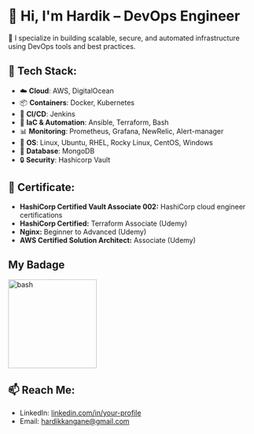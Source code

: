 # 👋 Hi, I'm Hardik – DevOps Engineer

🔧 I specialize in building scalable, secure, and automated infrastructure using DevOps tools and best practices.

## 🧰 Tech Stack:
- ☁️ **Cloud**: AWS, DigitalOcean
- 📦 **Containers**: Docker, Kubernetes
- 🔁 **CI/CD**: Jenkins
- 📜 **IaC & Automation**: Ansible, Terraform, Bash
- 📊 **Monitoring**: Prometheus, Grafana, NewRelic,  Alert-manager
- 🐧 **OS**: Linux, Ubuntu, RHEL, Rocky Linux, CentOS, Windows
- 💾 **Database**: MongoDB
- 🔒 **Security**: Hashicorp Vault


## 📜 Certificate:
- **HashiCorp Certified Vault Associate 002:** HashiCorp cloud engineer certifications
- **HashiCorp Certified:** Terraform Associate (Udemy) 
- **Nginx:** Beginner to Advanced (Udemy) 
- **AWS Certified Solution Architect:** Associate (Udemy) 

## My Badage
<a href="https://www.credly.com/badges/326f6ae0-4fbc-4142-be10-eeddaacec604/public_url" target="_blank"><img src="https://images.credly.com/size/680x680/images/fd1bf1cf-dc60-4868-b3a3-9b93e8af763c/image.png" alt="bash" width="180" height="180"/></a>


## 📫 Reach Me:
- LinkedIn: [linkedin.com/in/your-profile](https://www.linkedin.com/in/hardikkangane/)
- Email: hardikkangane@gmail.com
